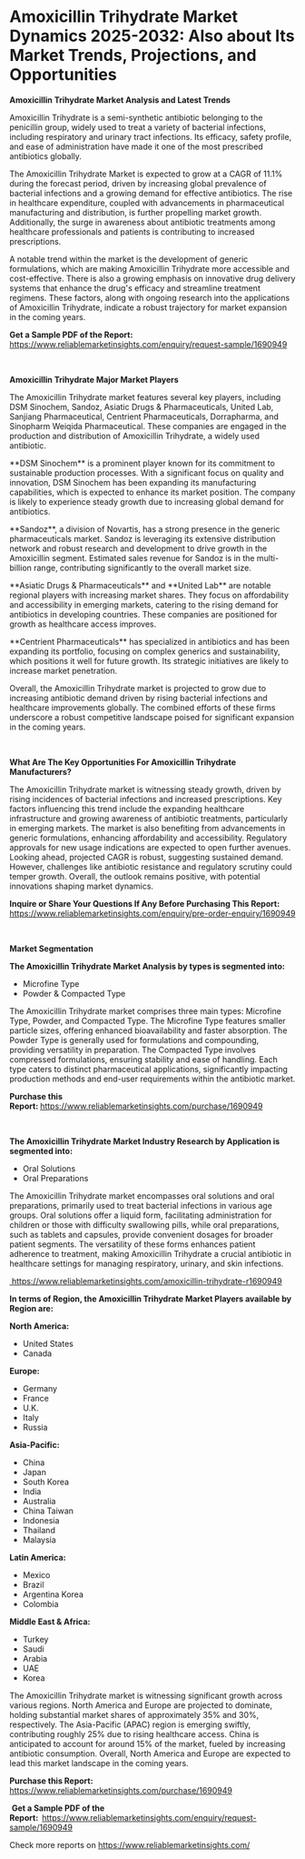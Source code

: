 <p><h1>Amoxicillin Trihydrate Market Dynamics 2025-2032: Also about Its Market Trends, Projections, and Opportunities</h1></p><p><strong>Amoxicillin Trihydrate Market Analysis and Latest Trends</strong></p>
<p><p>Amoxicillin Trihydrate is a semi-synthetic antibiotic belonging to the penicillin group, widely used to treat a variety of bacterial infections, including respiratory and urinary tract infections. Its efficacy, safety profile, and ease of administration have made it one of the most prescribed antibiotics globally.</p><p>The Amoxicillin Trihydrate Market is expected to grow at a CAGR of 11.1% during the forecast period, driven by increasing global prevalence of bacterial infections and a growing demand for effective antibiotics. The rise in healthcare expenditure, coupled with advancements in pharmaceutical manufacturing and distribution, is further propelling market growth. Additionally, the surge in awareness about antibiotic treatments among healthcare professionals and patients is contributing to increased prescriptions.</p><p>A notable trend within the market is the development of generic formulations, which are making Amoxicillin Trihydrate more accessible and cost-effective. There is also a growing emphasis on innovative drug delivery systems that enhance the drug's efficacy and streamline treatment regimens. These factors, along with ongoing research into the applications of Amoxicillin Trihydrate, indicate a robust trajectory for market expansion in the coming years.</p></p>
<p><strong>Get a Sample PDF of the Report:&nbsp;</strong> <a href="https://www.reliablemarketinsights.com/enquiry/request-sample/1690949?utm_campaign=3121&utm_medium=2&utm_source=Github&utm_content=ia&utm_term=08032025&utm_id=amoxicillin-trihydrate">https://www.reliablemarketinsights.com/enquiry/request-sample/1690949</a></p>
<p>&nbsp;</p>
<p><strong>Amoxicillin Trihydrate Major Market Players</strong></p>
<p><p>The Amoxicillin Trihydrate market features several key players, including DSM Sinochem, Sandoz, Asiatic Drugs & Pharmaceuticals, United Lab, Sanjiang Pharmaceutical, Centrient Pharmaceuticals, Dorrapharma, and Sinopharm Weiqida Pharmaceutical. These companies are engaged in the production and distribution of Amoxicillin Trihydrate, a widely used antibiotic.</p><p>**DSM Sinochem** is a prominent player known for its commitment to sustainable production processes. With a significant focus on quality and innovation, DSM Sinochem has been expanding its manufacturing capabilities, which is expected to enhance its market position. The company is likely to experience steady growth due to increasing global demand for antibiotics.</p><p>**Sandoz**, a division of Novartis, has a strong presence in the generic pharmaceuticals market. Sandoz is leveraging its extensive distribution network and robust research and development to drive growth in the Amoxicillin segment. Estimated sales revenue for Sandoz is in the multi-billion range, contributing significantly to the overall market size.</p><p>**Asiatic Drugs & Pharmaceuticals** and **United Lab** are notable regional players with increasing market shares. They focus on affordability and accessibility in emerging markets, catering to the rising demand for antibiotics in developing countries. These companies are positioned for growth as healthcare access improves.</p><p>**Centrient Pharmaceuticals** has specialized in antibiotics and has been expanding its portfolio, focusing on complex generics and sustainability, which positions it well for future growth. Its strategic initiatives are likely to increase market penetration.</p><p>Overall, the Amoxicillin Trihydrate market is projected to grow due to increasing antibiotic demand driven by rising bacterial infections and healthcare improvements globally. The combined efforts of these firms underscore a robust competitive landscape poised for significant expansion in the coming years.</p></p>
<p>&nbsp;</p>
<p><strong>What Are The Key Opportunities For Amoxicillin Trihydrate Manufacturers?</strong></p>
<p><p>The Amoxicillin Trihydrate market is witnessing steady growth, driven by rising incidences of bacterial infections and increased prescriptions. Key factors influencing this trend include the expanding healthcare infrastructure and growing awareness of antibiotic treatments, particularly in emerging markets. The market is also benefiting from advancements in generic formulations, enhancing affordability and accessibility. Regulatory approvals for new usage indications are expected to open further avenues. Looking ahead, projected CAGR is robust, suggesting sustained demand. However, challenges like antibiotic resistance and regulatory scrutiny could temper growth. Overall, the outlook remains positive, with potential innovations shaping market dynamics.</p></p>
<p><strong>Inquire or Share Your Questions If Any Before Purchasing This Report:</strong> <a href="https://www.reliablemarketinsights.com/enquiry/pre-order-enquiry/1690949?utm_campaign=3121&utm_medium=2&utm_source=Github&utm_content=ia&utm_term=08032025&utm_id=amoxicillin-trihydrate">https://www.reliablemarketinsights.com/enquiry/pre-order-enquiry/1690949</a></p>
<p>&nbsp;</p>
<p><strong>Market Segmentation</strong></p>
<p><strong>The Amoxicillin Trihydrate Market Analysis by types is segmented into:</strong></p>
<p><ul><li>Microfine Type</li><li>Powder & Compacted Type</li></ul></p>
<p><p>The Amoxicillin Trihydrate market comprises three main types: Microfine Type, Powder, and Compacted Type. The Microfine Type features smaller particle sizes, offering enhanced bioavailability and faster absorption. The Powder Type is generally used for formulations and compounding, providing versatility in preparation. The Compacted Type involves compressed formulations, ensuring stability and ease of handling. Each type caters to distinct pharmaceutical applications, significantly impacting production methods and end-user requirements within the antibiotic market.</p></p>
<p><strong>Purchase this Report:&nbsp;</strong><a href="https://www.reliablemarketinsights.com/purchase/1690949?utm_campaign=3121&utm_medium=2&utm_source=Github&utm_content=ia&utm_term=08032025&utm_id=amoxicillin-trihydrate">https://www.reliablemarketinsights.com/purchase/1690949</a></p>
<p>&nbsp;</p>
<p><strong>The Amoxicillin Trihydrate Market Industry Research by Application is segmented into:</strong></p>
<p><ul><li>Oral Solutions</li><li>Oral Preparations</li></ul></p>
<p><p>The Amoxicillin Trihydrate market encompasses oral solutions and oral preparations, primarily used to treat bacterial infections in various age groups. Oral solutions offer a liquid form, facilitating administration for children or those with difficulty swallowing pills, while oral preparations, such as tablets and capsules, provide convenient dosages for broader patient segments. The versatility of these forms enhances patient adherence to treatment, making Amoxicillin Trihydrate a crucial antibiotic in healthcare settings for managing respiratory, urinary, and skin infections.</p></p>
<p><a href="https://www.reliablemarketinsights.com/amoxicillin-trihydrate-r1690949?utm_campaign=3121&utm_medium=2&utm_source=Github&utm_content=ia&utm_term=08032025&utm_id=amoxicillin-trihydrate">&nbsp;https://www.reliablemarketinsights.com/amoxicillin-trihydrate-r1690949</a></p>
<p><strong>In terms of Region, the Amoxicillin Trihydrate Market Players available by Region are:</strong></p>
<p>
    <p> <strong> North America: </strong>
        <ul>
            <li>United States</li>
            <li>Canada</li>
        </ul>
        </p> 
    <p> <strong> Europe: </strong>
        <ul>
            <li>Germany</li>
            <li>France</li>
            <li>U.K.</li>
            <li>Italy</li>
            <li>Russia</li>
        </ul>
        </p> 
    <p> <strong> Asia-Pacific: </strong>
        <ul>
            <li>China</li>
            <li>Japan</li>
            <li>South Korea</li>
            <li>India</li>
            <li>Australia</li>
            <li>China Taiwan</li>
            <li>Indonesia</li>
            <li>Thailand</li>
            <li>Malaysia</li>
        </ul>
        </p> 
    <p> <strong> Latin America: </strong>
        <ul>
            <li>Mexico</li>
            <li>Brazil</li>
            <li>Argentina Korea</li>
            <li>Colombia</li>
        </ul>
        </p> 
    <p> <strong> Middle East & Africa: </strong>
        <ul>
            <li>Turkey</li>
            <li>Saudi</li>
            <li>Arabia</li>
            <li>UAE</li>
            <li>Korea</li>
        </ul>
    </p>
    </p>
<p><p>The Amoxicillin Trihydrate market is witnessing significant growth across various regions. North America and Europe are projected to dominate, holding substantial market shares of approximately 35% and 30%, respectively. The Asia-Pacific (APAC) region is emerging swiftly, contributing roughly 25% due to rising healthcare access. China is anticipated to account for around 15% of the market, fueled by increasing antibiotic consumption. Overall, North America and Europe are expected to lead this market landscape in the coming years.</p></p>
<p><strong>Purchase this Report: </strong><a href="https://www.reliablemarketinsights.com/purchase/1690949?utm_campaign=3121&utm_medium=2&utm_source=Github&utm_content=ia&utm_term=08032025&utm_id=amoxicillin-trihydrate">https://www.reliablemarketinsights.com/purchase/1690949</a></p>
<p>&nbsp;<strong>Get a Sample PDF of the Report:&nbsp;&nbsp;</strong><a href="https://www.reliablemarketinsights.com/enquiry/request-sample/1690949?utm_campaign=3121&utm_medium=2&utm_source=Github&utm_content=ia&utm_term=08032025&utm_id=amoxicillin-trihydrate">https://www.reliablemarketinsights.com/enquiry/request-sample/1690949</a></p>
<p><strong></strong></p>
<p>Check more reports on <a href="https://www.reliablemarketinsights.com/?utm_campaign=3121&utm_medium=2&utm_source=Github&utm_content=ia&utm_term=08032025&utm_id=amoxicillin-trihydrate">https://www.reliablemarketinsights.com/</a></p>